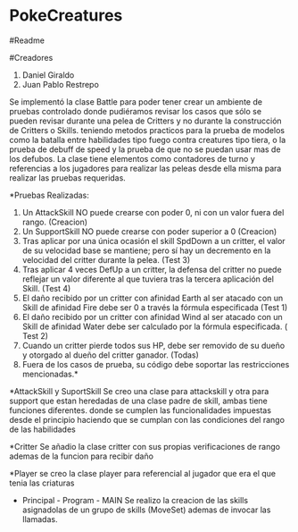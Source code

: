 # PokeCreatures

#Readme

#Creadores
1. Daniel Giraldo
2. Juan Pablo Restrepo

Se implementó la clase Battle para poder tener  crear un ambiente de pruebas controlado donde pudiéramos revisar los casos que sólo se pueden revisar durante una pelea de Critters y no durante la construcción de Critters o Skills. teniendo metodos practicos para la prueba de modelos como la batalla entre habilidades tipo fuego contra creatures tipo tiera, o la prueba de debuff de speed y la prueba de que no se puedan usar mas de los defubos.
La clase tiene elementos como contadores de turno y referencias a los jugadores para realizar las peleas desde ella misma para realizar las pruebas requeridas.

*Pruebas Realizadas:
1. Un AttackSkill NO puede crearse con poder 0, ni con un valor fuera del rango. (Creacion)
2. Un SupportSkill NO puede crearse con poder superior a 0 (Creacion)
3. Tras aplicar por una única ocasión el skill SpdDown a un critter, el valor de su velocidad base se mantiene; pero sí hay un decremento en la velocidad del critter durante la pelea. (Test 3)
4. Tras aplicar 4 veces DefUp a un critter, la defensa del critter no puede reflejar un valor diferente al que tuviera tras la tercera aplicación del Skill. (Test 4)
5. El daño recibido por un critter con afinidad Earth al ser atacado con un Skill de afinidad Fire debe ser 0 a través la fórmula especificada (Test 1)
6. El daño recibido por un critter con afinidad Wind al ser atacado con un Skill de afinidad Water debe ser calculado por la fórmula especificada. ( Test 2)
7. Cuando un critter pierde todos sus HP, debe ser removido de su dueño y otorgado al dueño del critter ganador. (Todas)
8. Fuera de los casos de prueba, su código debe soportar las restricciones mencionadas.*


*AttackSkill y SuportSkill
Se creo una clase para attackskill y otra para support que estan heredadas de una clase padre de skill, ambas tiene funciones diferentes. donde se cumplen las funcionalidades impuestas desde el principio haciendo que se cumplan con las condiciones del rango de las habilidades

*Critter
Se añadio la clase critter con sus propias verificaciones de rango ademas de la funcion para recibir daño

*Player
se creo la clase player para referencial al jugador que era el que tenia las criaturas 

- Principal - Program - MAIN
Se realizo la creacion de las skills asignadolas de un grupo de skills (MoveSet) ademas de invocar las llamadas.
